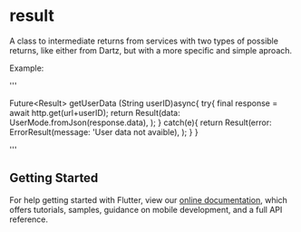 # result

A class to intermediate returns from services with two types of possible returns, like either from Dartz, but with a more specific and simple aproach.

Example:

'''

Future<Result<UserModel>> getUserData (String userID)async{
    try{
        final response = await http.get(url+userID);
        return Result<UserModel>(data: UserMode.fromJson(response.data),
        );
    } catch(e){
        return Result(error: ErrorResult(message: 'User data not avaible),
        );
    }
}

'''

## Getting Started

For help getting started with Flutter, view our
[online documentation](https://flutter.dev/docs), which offers tutorials,
samples, guidance on mobile development, and a full API reference.
